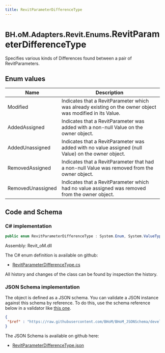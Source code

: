 ```yaml
---
title: RevitParameterDifferenceType
---
```


# <small>BH.oM.Adapters.Revit.Enums.</small>**RevitParameterDifferenceType**

Specifies various kinds of Differences found between a pair of RevitParameters.

## Enum values

| Name            | Description                                                    |
|-----------------|----------------------------------------------------------------|
| Modified |  Indicates that a RevitParameter which was already existing on the owner object was modified in its Value.  |
| AddedAssigned |  Indicates that a RevitParameter was added with a non-null Value on the owner object.  |
| AddedUnassigned |  Indicates that a RevitParameter was added with no value assigned (null Value) on the owner object.  |
| RemovedAssigned |  Indicates that a RevitParameter that had a non-null Value was removed from the owner object.  |
| RemovedUnassigned |  Indicates that a RevitParameter which had no value assigned was removed from the owner object.  |


## Code and Schema

### C# implementation

``` C# title="C#"
public enum RevitParameterDifferenceType : System.Enum, System.ValueType, System.IComparable, System.ISpanFormattable, System.IFormattable, System.IConvertible
```

Assembly: Revit_oM.dll

The C# enum definition is available on github:

- [RevitParameterDifferenceType.cs](https://github.com/BHoM/Revit_Toolkit/blob/develop/Revit_oM/Enums\RevitParameterDifferenceType.cs)

All history and changes of the class can be found by inspection the history.
### JSON Schema implementation

The object is defined as a JSON schema. You can validate a JSON instance against this schema by reference. To do this, use the schema reference below in a validator like [this one](https://www.jsonschemavalidator.net/).

``` json title="JSON Schema"
{
 "$ref" : "https://raw.githubusercontent.com/BHoM/BHoM_JSONSchema/develop/Revit_oM/Enums/RevitParameterDifferenceType.json"
}
```

The JSON Schema is available on github here:

- [RevitParameterDifferenceType.json](https://github.com/BHoM/BHoM_JSONSchema/blob/develop/Revit_oM/Enums/RevitParameterDifferenceType.json)
